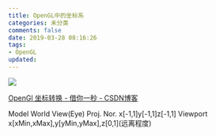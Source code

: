 ```yaml
---
title: OpenGL中的坐标系
categories: 未分类
comments: false
date: 2019-03-28 08:16:26
tags:
- OpenGL
updated:
---
```

![](http://hi.csdn.net/attachment/201009/20/0_1284966861v2w3.gif) 
<!--more-->
[OpenGl 坐标转换 - 借你一秒 - CSDN博客](https://blog.csdn.net/u013467442/article/details/50524471)

Model
World
View(Eye)
Proj.
Nor.       x[-1,1]y[-1,1]z[-1,1]
Viewport   x[xMin,xMax],y[yMin,yMax],z\[0,1](远离程度)